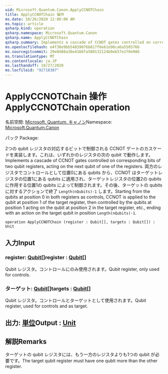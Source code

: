 ```yaml
---
uid: Microsoft.Quantum.Canon.ApplyCCNOTChain
title: ApplyCCNOTChain 操作
ms.date: 10/26/2020 12:00:00 AM
ms.topic: article
qsharp.kind: operation
qsharp.namespace: Microsoft.Quantum.Canon
qsharp.name: ApplyCCNOTChain
qsharp.summary: Implements a cascade of CCNOT gates controlled on corresponding bits of two qubit registers, acting on the next qubit of one of the registers. Starting from the qubits at position 0 in both registers as controls, CCNOT is applied to the qubit at position 1 of the target register, then controlled by the qubits at position 1 acting on the qubit at position 2 in the target register, etc., ending with an action on the target qubit in position `Length(nQubits)-1`.
ms.openlocfilehash: e4f38e9bb54839076b817f6e61e96ca6a550576b
ms.sourcegitcommit: 29e0d88a30e4166fa580132124b0eb57e1f0e986
ms.translationtype: MT
ms.contentlocale: ja-JP
ms.lasthandoff: 10/27/2020
ms.locfileid: "92718387"
---
```

# <a name="applyccnotchain-operation"></a><span data-ttu-id="fc245-102">ApplyCCNOTChain 操作</span><span class="sxs-lookup"><span data-stu-id="fc245-102">ApplyCCNOTChain operation</span></span>

<span data-ttu-id="fc245-103">名前空間: [Microsoft. Quantum. キャノン](xref:Microsoft.Quantum.Canon)</span><span class="sxs-lookup"><span data-stu-id="fc245-103">Namespace: [Microsoft.Quantum.Canon](xref:Microsoft.Quantum.Canon)</span></span>

<span data-ttu-id="fc245-104">パック [](https://nuget.org/packages/)</span><span class="sxs-lookup"><span data-stu-id="fc245-104">Package: [](https://nuget.org/packages/)</span></span>


<span data-ttu-id="fc245-105">2つの qubit レジスタの対応するビットで制御される CCNOT ゲートのカスケードを実装します。これは、いずれかのレジスタの次の qubit で動作します。</span><span class="sxs-lookup"><span data-stu-id="fc245-105">Implements a cascade of CCNOT gates controlled on corresponding bits of two qubit registers, acting on the next qubit of one of the registers.</span></span>
<span data-ttu-id="fc245-106">両方のレジスタでコントロールとして位置0にある qubits から、CCNOT はターゲットレジスタの位置1にある qubits に適用され、ターゲットレジスタの位置2の qubits に作用する位置1の qubits によって制御されます。その後、ターゲットの qubits に対するアクションで終了 `Length(nQubits)-1` します。</span><span class="sxs-lookup"><span data-stu-id="fc245-106">Starting from the qubits at position 0 in both registers as controls, CCNOT is applied to the qubit at position 1 of the target register, then controlled by the qubits at position 1 acting on the qubit at position 2 in the target register, etc., ending with an action on the target qubit in position `Length(nQubits)-1`.</span></span>

```qsharp
operation ApplyCCNOTChain (register : Qubit[], targets : Qubit[]) : Unit
```


## <a name="input"></a><span data-ttu-id="fc245-107">入力</span><span class="sxs-lookup"><span data-stu-id="fc245-107">Input</span></span>

### <a name="register--qubit"></a><span data-ttu-id="fc245-108">register: [Qubit](xref:microsoft.quantum.lang-ref.qubit)[]</span><span class="sxs-lookup"><span data-stu-id="fc245-108">register : [Qubit](xref:microsoft.quantum.lang-ref.qubit)[]</span></span>

<span data-ttu-id="fc245-109">Qubit レジスタ。コントロールにのみ使用されます。</span><span class="sxs-lookup"><span data-stu-id="fc245-109">Qubit register, only used for controls.</span></span>


### <a name="targets--qubit"></a><span data-ttu-id="fc245-110">ターゲット: [Qubit](xref:microsoft.quantum.lang-ref.qubit)[]</span><span class="sxs-lookup"><span data-stu-id="fc245-110">targets : [Qubit](xref:microsoft.quantum.lang-ref.qubit)[]</span></span>

<span data-ttu-id="fc245-111">Qubit レジスタ。コントロールとターゲットとして使用されます。</span><span class="sxs-lookup"><span data-stu-id="fc245-111">Qubit register, used for controls and as target.</span></span>



## <a name="output--unit"></a><span data-ttu-id="fc245-112">出力: [単位](xref:microsoft.quantum.lang-ref.unit)</span><span class="sxs-lookup"><span data-stu-id="fc245-112">Output : [Unit](xref:microsoft.quantum.lang-ref.unit)</span></span>



## <a name="remarks"></a><span data-ttu-id="fc245-113">解説</span><span class="sxs-lookup"><span data-stu-id="fc245-113">Remarks</span></span>

<span data-ttu-id="fc245-114">ターゲットの qubit レジスタには、もう一方のレジスタよりも1つの qubit が必要です。</span><span class="sxs-lookup"><span data-stu-id="fc245-114">The target qubit register must have one qubit more than the other register.</span></span>